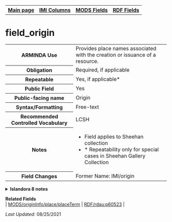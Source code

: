 <!DOCTYPE html>
<html>

<body>
<table style="width:100%">
  <tr>
    <th><a href="index.md">Main page</a></th>
	<th><a href="IMI.md">IMI Columns</a></th>
    <th><a href="MODS.md">MODS Fields</a></th>
    <th><a href="RDF.md">RDF Fields</a></th>
  </tr>
</table>



<h1>field_origin</h1>
<table>
<tr>
	<th>ARMINDA Use</th>
	<td>Provides place names associated with the creation or issuance of a resource. </td>
</tr>
<tr>
	<th>Obligation</th>
	<td>Required, if applicable</td>
</tr>
<tr>
	<th>Repeatable</th>
	<td>Yes, if applicable*</td>
</tr>
<tr>
	<th>Public Field</th>
	<td>Yes</td>
</tr>
<tr>
	<th>Public-facing name</th>
	<td>Origin</td>
</tr>
<tr>
	<th>Syntax/Formatting</th>
	<td>Free-text</td>
</tr>
<tr>
	<th>Recommended Controlled Vocabulary</th>
	<td>LCSH</td>
</tr>
<tr>
	<th>Notes</th>
	<td>
		<ul>
			<li>Field applies to Sheehan collection</li>
			<li>* Repeatability only for special cases in Sheehan Gallery Collection</li>
		</ul>
	</td>
</tr>
<tr>
	<th>Field Changes</th>
	<td>Former Name: IMI/origin</td>
</tr>
</table>
<details>
		<summary><b>Islandora 8 notes</b></summary>
			<table>
				<tr>
					<th><i>Note</i>
					<th><i>Type of field</i>
					<th><i>Max Length/Repeatability</i>
					<th><i>Type of Item Reference/Vocabulary</i>
				</tr>
				<tr>
					<td>Custom field(?)</td>
					<td>text, long, plain</td>
					<td>Unlimited</td>
					<td>N/A</td>
				</tr>
			</table>
</details>
<dl>
	<dt><b>Related Fields</b></dt>
		| <a href="mods.originInfo_place_placeTerm.md">MODS/originInfo/place/placeTerm</a> | <a href="rdf.rdau.p60523.md">RDF/rdau:p60523</a> |
</dl>
<p><i>Last Updated: </i>08/25/2021</p>
</body>
</html>